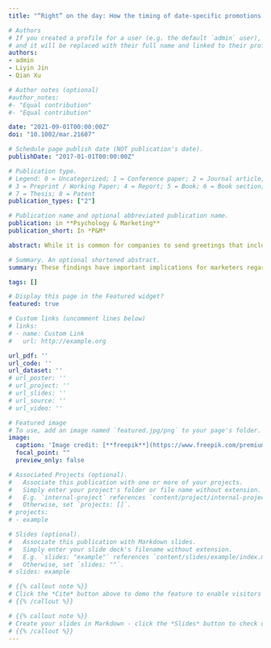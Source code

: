 ```yaml
---
title: "“Right” on the day: How the timing of date‐specific promotions influences consumer responses"

# Authors
# If you created a profile for a user (e.g. the default `admin` user), write the username (folder name) here 
# and it will be replaced with their full name and linked to their profile.
authors:
- admin
- Liyin Jin
- Qian Xu

# Author notes (optional)
#author_notes:
#- "Equal contribution"
#- "Equal contribution"

date: "2021-09-01T00:00:00Z"
doi: "10.1002/mar.21607"

# Schedule page publish date (NOT publication's date).
publishDate: "2017-01-01T00:00:00Z"

# Publication type.
# Legend: 0 = Uncategorized; 1 = Conference paper; 2 = Journal article;
# 3 = Preprint / Working Paper; 4 = Report; 5 = Book; 6 = Book section;
# 7 = Thesis; 8 = Patent
publication_types: ["2"]

# Publication name and optional abbreviated publication name.
publication: in **Psychology & Marketing**
publication_short: In *P&M*

abstract: While it is common for companies to send greetings that include special promotions to their customers on special days (e.g., birthdays, holidays, etc.), consumers express mixed responses to such date-specific promotions. Building upon the persuasion knowledge model, the present work examines the conditions under which sending date-specific promotions lead to favorable consumer responses. In four studies, we demonstrate that consumers respond to date-specific promotions more positively when they are sent in advance than when they are sent on specific days, especially for companies perceived as less warm (vs. warm). Sending promotions on the exact day elicits an ulterior motive inference from consumers regarding the company, which can be alleviated by sending promotions in advance. We further find that this effect is weakened when the message includes only greetings without highlighting specific promotional information. These findings have important implications for marketers regarding how firms should design date-specific promotions and communicate with their customers.

# Summary. An optional shortened abstract.
summary: These findings have important implications for marketers regarding how firms should design date-specific promotions and communicate with their customers.

tags: []

# Display this page in the Featured widget?
featured: true

# Custom links (uncomment lines below)
# links:
# - name: Custom Link
#   url: http://example.org

url_pdf: ''
url_code: ''
url_dataset: ''
# url_poster: ''
# url_project: ''
# url_slides: ''
# url_source: ''
# url_video: ''

# Featured image
# To use, add an image named `featured.jpg/png` to your page's folder. 
image:
  caption: 'Image credit: [**freepik**](https://www.freepik.com/premium-vector/draw-cute-cat-with-party-hat-birthday_7713864.htm)'
  focal_point: ""
  preview_only: false

# Associated Projects (optional).
#   Associate this publication with one or more of your projects.
#   Simply enter your project's folder or file name without extension.
#   E.g. `internal-project` references `content/project/internal-project/index.md`.
#   Otherwise, set `projects: []`.
# projects:
# - example

# Slides (optional).
#   Associate this publication with Markdown slides.
#   Simply enter your slide deck's filename without extension.
#   E.g. `slides: "example"` references `content/slides/example/index.md`.
#   Otherwise, set `slides: ""`.
# slides: example

# {{% callout note %}}
# Click the *Cite* button above to demo the feature to enable visitors to import publication metadata into their reference management software.
# {{% /callout %}}

# {{% callout note %}}
# Create your slides in Markdown - click the *Slides* button to check out the example.
# {{% /callout %}}
---
```

